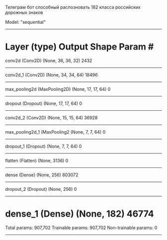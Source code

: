Телеграм бот способный распозновать 182 класса российских дорожных знаков

Model: "sequential"
_________________________________________________________________
Layer (type)                 Output Shape              Param #   
=================================================================
conv2d (Conv2D)              (None, 36, 36, 32)        2432      
_________________________________________________________________
conv2d_1 (Conv2D)            (None, 34, 34, 64)        18496     
_________________________________________________________________
max_pooling2d (MaxPooling2D) (None, 17, 17, 64)        0         
_________________________________________________________________
dropout (Dropout)            (None, 17, 17, 64)        0         
_________________________________________________________________
conv2d_2 (Conv2D)            (None, 15, 15, 64)        36928     
_________________________________________________________________
max_pooling2d_1 (MaxPooling2 (None, 7, 7, 64)          0         
_________________________________________________________________
dropout_1 (Dropout)          (None, 7, 7, 64)          0         
_________________________________________________________________
flatten (Flatten)            (None, 3136)              0         
_________________________________________________________________
dense (Dense)                (None, 256)               803072    
_________________________________________________________________
dropout_2 (Dropout)          (None, 256)               0         
_________________________________________________________________
dense_1 (Dense)              (None, 182)               46774     
=================================================================
Total params: 907,702
Trainable params: 907,702
Non-trainable params: 0
_________________________________________________________________
